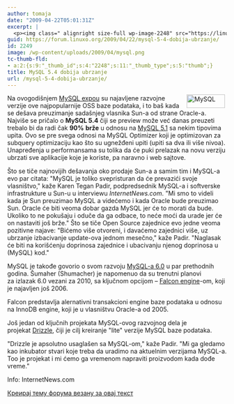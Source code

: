 ```yaml
---
author: tomaja
date: "2009-04-22T05:01:31Z"
excerpt: |
  <p><img class=" alignright size-full wp-image-2248" src="https://linuxo.org/wp-content/uploads/2009/04/mysql.png" alt="MySQL" title="MySQL" hspace="4" width="88" height="31" align="right" />Na ovogodi&scaron;njem <a href="http://www.mysqlconf.com/mysql2009" target="_blank">MySQL expou</a> su najavljene razvojne verzije ove najpopularnije OSS baze podataka, i to ba&scaron; kada se de&scaron;ava preuzimanje sada&scaron;njeg vlasnika Sun-a od strane Oracle-a. Najvi&scaron;e se pričalo o <strong>MySQL 5.4</strong> čiji se preview može već danas preuzeti trebalo bi da radi čak <strong>90%</strong> <strong>brže</strong> u odnosu na&nbsp;<a href="http://www.internetnews.com/software/article.php/3789836">MySQL 5.1</a> sa nekim tipovima upita. Ovo se pre svega odnosi na MySQL Optimizer koji je optimizovan za subquery optimizaciju kao &scaron;to su ugnežđeni upiti&nbsp;(upiti sa dva ili vi&scaron;e nivoa). Unapređenja u performansama su tolika da će puki prelazak na novu verziju ubrzati sve aplikacije koje je koriste, pa naravno i web sajtove. </p><p>&Scaron;to se tiče najnovijih de&scaron;avanja oko prodaje Sun-a a samim tim i MySQL-a evo par citata: &quot;MySQL je toliko&nbsp;svepristuran da će prevazići svoje vlasni&scaron;tvo,&quot; kaže Karen Tegan Padir, podpredsednik&nbsp;MySQL-a i softverske infrastrukture&nbsp;u Sun-u&nbsp;u interviewu&nbsp;<em>InternetNews.com</em>. &quot;Mi smo to videli kada je&nbsp;Sun preuzimao MySQL a videćemo i kada&nbsp;Oracle bude preuzimao Sun. Oracle će biti veoma dobar gazda&nbsp;MySQL jer će to morati da bude. Ukoliko to ne poku&scaron;aju i oduče da ga odbace, to neće moći da urade jer će on nastaviti jo&scaron; brže.&quot; &Scaron;to se tiče Open Source zajednice evo jedne veoma pozitivne najave: &quot;Bićemo vi&scaron;e otvoreni, i davaćemo zajednici vi&scaron;e, uz ubrzanje izbacivanje update-ova jednom mesečno,&quot; kaže Padir. &quot;Naglasak će biti na kori&scaron;ćenju doprinosa zajednice i ubacivanju njenog doprinosa u (MySQL) kod.&quot; </p>
guid: https://forum.linuxo.org/2009/04/22/mysql-5-4-dobija-ubrzanje/
id: 2249
image: /wp-content/uploads/2009/04/mysql.png
tc-thumb-fld:
- a:2:{s:9:"_thumb_id";s:4:"2248";s:11:"_thumb_type";s:5:"thumb";}
title: MySQL 5.4 dobija ubrzanje
url: /mysql-5-4-dobija-ubrzanje/
---
```

<img class=" alignright size-full wp-image-2248" src="https://linuxo.org/wp-content/uploads/2009/04/mysql.png" alt="MySQL" title="MySQL" hspace="4" width="88" height="31" align="right" />Na ovogodi&scaron;njem <a href="http://www.mysqlconf.com/mysql2009" target="_blank">MySQL expou</a> su najavljene razvojne verzije ove najpopularnije OSS baze podataka, i to ba&scaron; kada se de&scaron;ava preuzimanje sada&scaron;njeg vlasnika Sun-a od strane Oracle-a. Najvi&scaron;e se pričalo o **MySQL 5.4** čiji se preview može već danas preuzeti trebalo bi da radi čak **90%** **brže** u odnosu na&nbsp;[MySQL 5.1](http://www.internetnews.com/software/article.php/3789836) sa nekim tipovima upita. Ovo se pre svega odnosi na MySQL Optimizer koji je optimizovan za subquery optimizaciju kao &scaron;to su ugnežđeni upiti&nbsp;(upiti sa dva ili vi&scaron;e nivoa). Unapređenja u performansama su tolika da će puki prelazak na novu verziju ubrzati sve aplikacije koje je koriste, pa naravno i web sajtove. 

&Scaron;to se tiče najnovijih de&scaron;avanja oko prodaje Sun-a a samim tim i MySQL-a evo par citata: "MySQL je toliko&nbsp;svepristuran da će prevazići svoje vlasni&scaron;tvo," kaže Karen Tegan Padir, podpredsednik&nbsp;MySQL-a i softverske infrastrukture&nbsp;u Sun-u&nbsp;u interviewu&nbsp;_InternetNews.com_. "Mi smo to videli kada je&nbsp;Sun preuzimao MySQL a videćemo i kada&nbsp;Oracle bude preuzimao Sun. Oracle će biti veoma dobar gazda&nbsp;MySQL jer će to morati da bude. Ukoliko to ne poku&scaron;aju i oduče da ga odbace, to neće moći da urade jer će on nastaviti jo&scaron; brže." &Scaron;to se tiče Open Source zajednice evo jedne veoma pozitivne najave: "Bićemo vi&scaron;e otvoreni, i davaćemo zajednici vi&scaron;e, uz ubrzanje izbacivanje update-ova jednom mesečno," kaže Padir. "Naglasak će biti na kori&scaron;ćenju doprinosa zajednice i ubacivanju njenog doprinosa u (MySQL) kod." 

<!--break-->

MySQL je takođe govorio o&nbsp;svom razvoju [MySQL-a 6.0](http://www.internetnews.com/dev-news/article.php/3741616)&nbsp;u par prethodnih godina. &Scaron;umaher (Shumacher) je napomenuo da su trenutni planovi za&nbsp;izlazak 6.0 vezani za&nbsp;2010, sa ključnom opcijom&nbsp;&#8211; [Falcon engine](http://www.internetnews.com/dev-news/article.php/3600861)-om, koji je najavljen jo&scaron;&nbsp;2006. 

Falcon predstavlja alernativni&nbsp;transakcioni&nbsp;engine baze podataka&nbsp;u odnosu na InnoDB engine, koji je u vlasni&scaron;tvu&nbsp;Oracle-a od&nbsp;2005. 

Jo&scaron; jedan od ključnih projekata&nbsp;MySQL-ovog razvojnog dela je projekat&nbsp;[Drizzle](http://www.internetnews.com/dev-news/article.php/3760831/MySQL+Back+to+Its+Roots+via+Sun.htm), čiji je cilj kreiranje "lite" verzije&nbsp;MySQL baze podataka. 

"Drizzle je apsolutno usagla&scaron;en sa&nbsp;MySQL-om," kaže Padir. "Mi ga gledamo kao inkubator&nbsp;stvari koje treba da uradimo na aktuelnim verzijama MySQL-a. Too je projekat i mi ćemo ga vremenom napraviti proizvodom&nbsp;kada dođe vreme." 

Info: InternetNews.com<!--content_stop-->

[Креирај тему форума везану за овај текст](https://linuxo.org/nova-tema-na-forumu/?se_pid=2249)